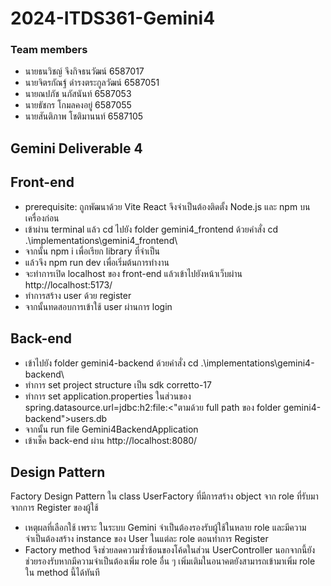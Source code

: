 # 2024-ITDS361-Gemini4
### Team members
- นายธนวิชญ์ จึงกิจธนวัฒน์ 6587017
- นายจิตรกัณฐ์ ดำรงตระกูลวัฒน์ 6587051
- นายณปภัช นภัสนันท์ 6587053
- นายธัชกร โกมลคงอยู่ 6587055
- นายสันติภาพ โชติมานนท์ 6587105

## Gemini Deliverable 4
## Front-end
- prerequisite: ถูกพัฒนาด้วย Vite React จึงจำเป็นต้องติดตั้ง Node.js และ npm บนเครื่องก่อน
- เข้าผ่าน terminal แล้ว cd ไปยัง folder gemini4_frontend ด้วยคำสั่ง cd .\implementations\gemini4_frontend\
- จากนั้น npm i เพื่อเรียก library ที่จำเป็น
- แล้วจึง npm run dev เพื่อเริ่มต้นการทำงาน
- จะทำการเปิด localhost ของ front-end แล้วเข้าไปยังหน้าเว็บผ่าน http://localhost:5173/
- ทำการสร้าง user ด้วย register
- จากนั้นทดสอบการเข้าใช้ user ผ่านการ login

## Back-end
- เข้าไปยัง folder gemini4-backend ด้วยคำสั่ง cd .\implementations\gemini4-backend\
- ทำการ set project structure เป็น sdk corretto-17
- ทำการ set application.properties ในส่วนของ spring.datasource.url=jdbc:h2:file:<"ตามด้วย full path ของ folder gemini4-backend">users.db
- จากนั้น run file Gemini4BackendApplication
- เข้าเช็ค back-end ผ่าน http://localhost:8080/
## Design Pattern
Factory Design Pattern ใน class UserFactory ที่มีการสร้าง object จาก role ที่รับมาจากการ Register ของผู้ใช้
- เหตุผลที่เลือกใช้ เพราะ ในระบบ Gemini จำเป็นต้องรองรับผู้ใช้ในหลาย role และมีความจำเป็นต้องสร้าง instance ของ User ในแต่ละ role ตอนทำการ Register 
- Factory method จึงช่วยลดความซ้ำซ้อนของโค้ดในส่วน UserController นอกจากนี้ยังช่วยรองรับหากมีความจำเป็นต้องเพิ่ม role อื่น ๆ เพิ่มเติมในอนาคตยังสามารถเข้ามาเพิ่ม role ใน method นี้ได้ทันที
